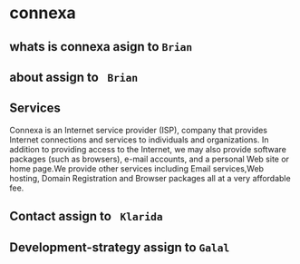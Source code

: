 # connexa

## whats is connexa asign to `Brian`

## about assign to ` Brian`

## Services

Connexa is an Internet service provider (ISP), company that provides Internet connections and services to individuals and organizations.
In addition to providing access to the Internet, we may also provide software packages (such as browsers), e-mail accounts, and a personal Web site or home page.We provide other services including Email services,Web hosting, Domain Registration and Browser packages all at a very affordable fee.

## Contact assign to ` Klarida`

## Development-strategy assign to `Galal`
